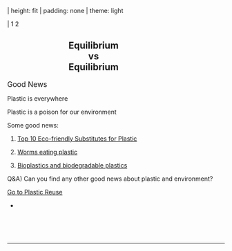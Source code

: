 | height: fit
| padding: none
| theme: light

| 1 2

<section style="padding: var(--base5)">

# <div style="text-align:center;width:400px">Equilibrium <br/>vs<br/> Equilibrium</div>

<big>Good News</big>

Plastic is everywhere

Plastic is a poison for our environment

Some good news:

1) <a href="https://science.howstuffworks.com/environmental/green-tech/sustainable/5-plastic-substitutes.htm" target="_new">Top 10 Eco-friendly Substitutes for Plastic</a>

2) <a href="https://news.nationalgeographic.com/2017/04/wax-worms-eat-plastic-polyethylene-trash-pollution-cleanup/" target="_new">Worms eating plastic</a>

3) <a href="https://www.explainthatstuff.com/bioplastics.html" target="_new">Bioplastics and biodegradable plastics</a>

Q&A) Can you find any other good news about plastic and environment?


<a class="primary" href="./index4.html">Go to Plastic Reuse</a>

-

<br/><br/><br/>
<f-image src="images/img_index3.png" style="width:650px;height:600px;text-align:center"/>

---